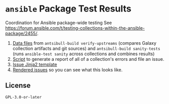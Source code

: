 <!--
Copyright (C) 2023 Maxwell G <maxwell@gtmx.me
SPDX-License-Identifier: GPL-3.0-or-later
-->

# `ansible` Package Test Results

 Coordination for Ansible package-wide testing
 See
 https://forum.ansible.com/t/testing-collections-within-the-ansible-package/2455/.

1. [Data files](https://github.com/ansible-community/package-test-results/tree/main/data/) from `antsibull-build verify-upstreams` (compares Galaxy collection artifacts and git sources) and `antsibull-build sanity-tests` (runs `ansible-test sanity` across collections and combines results)
2. [Script](https://github.com/ansible-community/package-test-results/blob/main/main.py) to generate a report of all of a collection's errors and file an issue.
3.  [Issue Jinja2 template](https://github.com/ansible-community/package-test-results/blob/main/templates/issue.md?plain=1)
4. [Rendered issues](https://github.com/ansible-community/package-test-results/tree/main/examples/rendered) so you can see what this looks like.

## License

    GPL-3.0-or-later
